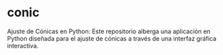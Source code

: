 # conic
Ajuste de Cónicas en Python: Este repositorio alberga una aplicación en Python diseñada para el ajuste de cónicas a través de una interfaz gráfica interactiva. 
